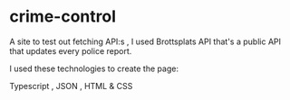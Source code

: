 # crime-control

A site to test out fetching API:s , I used Brottsplats API that's a public API that updates every police report. 


I used these technologies to create the page:

Typescript , JSON , HTML & CSS

